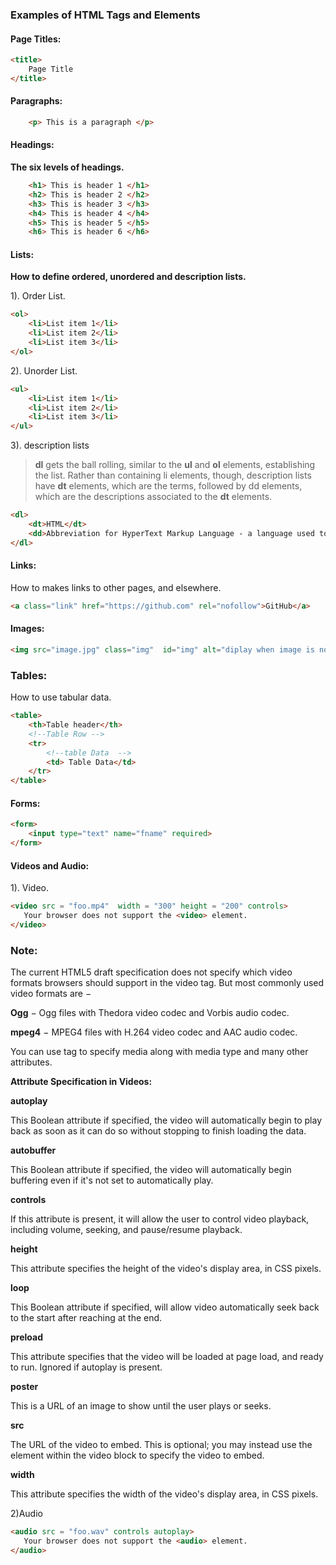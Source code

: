 ### **Examples of HTML Tags and Elements**  


#### **Page Titles:**

```html
<title>
	Page Title
</title>
```

#### **Paragraphs:**

```html
	<p> This is a paragraph </p>
```	

#### **Headings:**

**The six levels of headings.**

```html
	<h1> This is header 1 </h1>
	<h2> This is header 2 </h2>
	<h3> This is header 3 </h3> 
	<h4> This is header 4 </h4> 
	<h5> This is header 5 </h5> 
	<h6> This is header 6 </h6> 
```

#### **Lists:**

**How to define ordered, unordered and description lists.**

1). Order List.

```html
<ol>
	<li>List item 1</li>
	<li>List item 2</li>
	<li>List item 3</li>
</ol>
```

2). Unorder List.

```html
<ul>
	<li>List item 1</li>
	<li>List item 2</li>
	<li>List item 3</li>
</ul>
```

3). description lists

> **dl** gets the ball rolling, similar to the **ul** and **ol** elements, establishing the list. Rather than containing li elements, though, description lists have **dt** elements, which are the terms, followed by dd elements, which are the descriptions associated to the **dt** elements. 

```html
<dl>
    <dt>HTML</dt>
    <dd>Abbreviation for HyperText Markup Language - a language used to make web pages.</dd>
</dl>    
```    


#### **Links:**

How to makes links to other pages, and elsewhere.

```html
<a class="link" href="https://github.com" rel="nofollow">GitHub</a>
```

#### **Images:**

```html
<img src="image.jpg" class="img"  id="img" alt="diplay when image is not available"> 
```

### **Tables:**

How to use tabular data.

```html
<table>
	<th>Table header</th>
	<!--Table Row -->
	<tr>
		<!--table Data  -->
		<td> Table Data</td>
	</tr>
</table>
```

#### **Forms:**

```html
<form>
	<input type="text" name="fname" required>
</form>
```

#### **Videos and Audio:**

1). Video.

```html
<video src = "foo.mp4"  width = "300" height = "200" controls>
   Your browser does not support the <video> element.   
</video>
``` 
### **Note:**

The current HTML5 draft specification does not specify which video formats browsers should support in the video tag. But most commonly used video formats are −

**Ogg** − Ogg files with Thedora video codec and Vorbis audio codec.

**mpeg4** − MPEG4 files with H.264 video codec and AAC audio codec.

You can use **<source>** tag to specify media along with media type and many other attributes.  


**Attribute Specification in Videos:** 

**autoplay**

This Boolean attribute if specified, the video will automatically begin to play back as soon as it can do so without stopping to finish loading the data.


**autobuffer**

This Boolean attribute if specified, the video will automatically begin buffering even if it's not set to automatically play.


**controls**

If this attribute is present, it will allow the user to control video playback, including volume, seeking, and pause/resume playback.


**height**

This attribute specifies the height of the video's display area, in CSS pixels.

	
**loop**

This Boolean attribute if specified, will allow video automatically seek back to the start after reaching at the end.


**preload**

This attribute specifies that the video will be loaded at page load, and ready to run. Ignored if autoplay is present.

**poster**

This is a URL of an image to show until the user plays or seeks.


**src**

The URL of the video to embed. This is optional; you may instead use the <source> element within the video block to specify the video to embed.
	
**width**

This attribute specifies the width of the video's display area, in CSS pixels.

2)Audio

```html
<audio src = "foo.wav" controls autoplay>
   Your browser does not support the <audio> element.   
</audio>
```